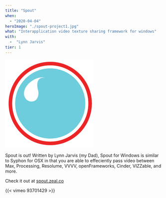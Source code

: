 ```yaml
---
title: "Spout"
when: 
  - "2020-04-04"
heroImage: "./spout-project1.jpg"
what: "Interapplication video texture sharing framework for windows"
with: 
  -  "Lynn Jarvis"
tier: 1
---
```


![Spout Logo](./assets/logo.jpg)

Spout is out!  Written by Lynn Jarvis (my Dad), Spout for Windows is similar to Syphon for OSX in that you are able to effeciently pass video between Max, Processing, Resolume, VVVV, openFrameworks, Cinder, VIZZable, and more.

Check it out at [spout.zeal.co](http://spout.zeal.co)

{{< vimeo 93701429 >}}

<!-- <Youtube id='jpsSk1LIFrI'/> -->